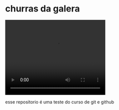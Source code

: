 # churras da galera

<html>
<head>
<title>HTML Video Tag Example</title>
</head>
<body>
<video width="320" height="240" controls="controls" autoplay="autoplay">
<source src="Yes Bank Advertisment.mp4" type="video/mp4">
<object data="" width="320" height="240">
<embed width="320" height="240" src="Yes Bank dancinha.mp4">
</object>
</video>
</body>
</html>


esse repositorio é uma teste do curso de git e github